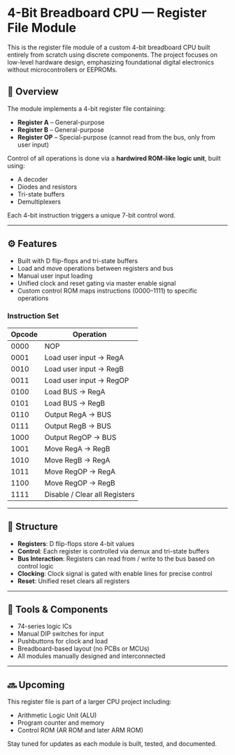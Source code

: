 # 4-Bit Breadboard CPU — Register File Module

This is the register file module of a custom 4-bit breadboard CPU built entirely from scratch using discrete components. The project focuses on low-level hardware design, emphasizing foundational digital electronics without microcontrollers or EEPROMs.

## 🧠 Overview

The module implements a 4-bit register file containing:
- **Register A** – General-purpose
- **Register B** – General-purpose
- **Register OP** – Special-purpose (cannot read from the bus, only from user input)

Control of all operations is done via a **hardwired ROM-like logic unit**, built using:
- A decoder
- Diodes and resistors
- Tri-state buffers
- Demultiplexers

Each 4-bit instruction triggers a unique 7-bit control word.

---

## ⚙️ Features

- Built with D flip-flops and tri-state buffers
- Load and move operations between registers and bus
- Manual user input loading
- Unified clock and reset gating via master enable signal
- Custom control ROM maps instructions (0000–1111) to specific operations

### Instruction Set

| Opcode | Operation                        |
|--------|----------------------------------|
| 0000   | NOP                              |
| 0001   | Load user input → RegA           |
| 0010   | Load user input → RegB           |
| 0011   | Load user input → RegOP          |
| 0100   | Load BUS → RegA                  |
| 0101   | Load BUS → RegB                  |
| 0110   | Output RegA → BUS                |
| 0111   | Output RegB → BUS                |
| 1000   | Output RegOP → BUS               |
| 1001   | Move RegA → RegB                 |
| 1010   | Move RegB → RegA                 |
| 1011   | Move RegOP → RegA                |
| 1100   | Move RegOP → RegB                |
| 1111   | Disable / Clear all Registers    |

---

## 🧩 Structure

- **Registers**: D flip-flops store 4-bit values
- **Control**: Each register is controlled via demux and tri-state buffers
- **Bus Interaction**: Registers can read from / write to the bus based on control logic
- **Clocking**: Clock signal is gated with enable lines for precise control
- **Reset**: Unified reset clears all registers

---

## 🔧 Tools & Components

- 74-series logic ICs
- Manual DIP switches for input
- Pushbuttons for clock and load
- Breadboard-based layout (no PCBs or MCUs)
- All modules manually designed and interconnected

---

## 🔜 Upcoming

This register file is part of a larger CPU project including:
- Arithmetic Logic Unit (ALU)
- Program counter and memory
- Control ROM (AR ROM and later ARM ROM)

Stay tuned for updates as each module is built, tested, and documented.
